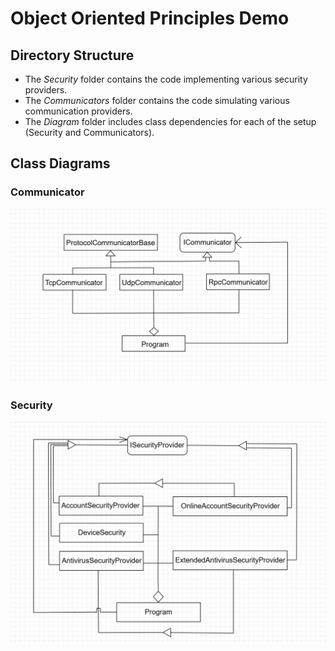 # Object Oriented Principles Demo

## Directory Structure

- The *Security* folder contains the code implementing various security providers.
- The *Communicators* folder contains the code simulating various communication providers.
- The *Diagram* folder includes class dependencies for each of the setup (Security and Communicators).

## Class Diagrams

### Communicator
![Security-class-diagram](Diagrams/Communicator.png)


### Security
![Security-class-diagram](Diagrams/SecurityProvider.png)
